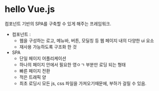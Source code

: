 # hello Vue.js

컴포넌트 기반의 SPA를 구축할 수 있게 해주는 프레임워크.

* 컴포넌트 : 
  * 웹을 구성하는 로고, 메뉴바, 버튼, 모딜칭 등 웹 페이지 내의 다양한 ui 요소
  * 재사용 가능하도록 구조화 한 것
* SPA
  * 단일 페이지 어플리케이션
  * 하나의 페이지 안에서 필요한 영ㅇㄱ 부분만 로딩 되는 형태
  * 빠른 페이지 전환
  * 적은 트래픽 양
  * 최초 로딩시 모든 js, css 파일을 가져오기때문에, 부하가 걸릴 수 있음.



    